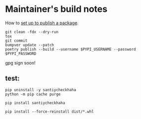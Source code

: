 # Maintainer's build notes

How to [set up to publish a package](https://towardsdatascience.com/how-to-publish-a-python-package-to-pypi-using-poetry-aa804533fc6f).

```
git clean -fdx --dry-run
tox
git commit 
bumpver update --patch
poetry publish --build --username $PYPI_USERNAME --password $PYPI_PASSWORD
```

gpg sign soon!

## test:
```
pip uninstall -y santiycheckhaha
python -m pip cache purge

pip install santiycheckhaha

pip install --force-reinstall dist/*.whl
```
